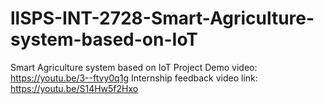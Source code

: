 # llSPS-INT-2728-Smart-Agriculture-system-based-on-IoT
Smart Agriculture system based on IoT
Project Demo video: https://youtu.be/3--ftvy0q1g
Internship feedback video link: https://youtu.be/S14Hw5f2Hxo
